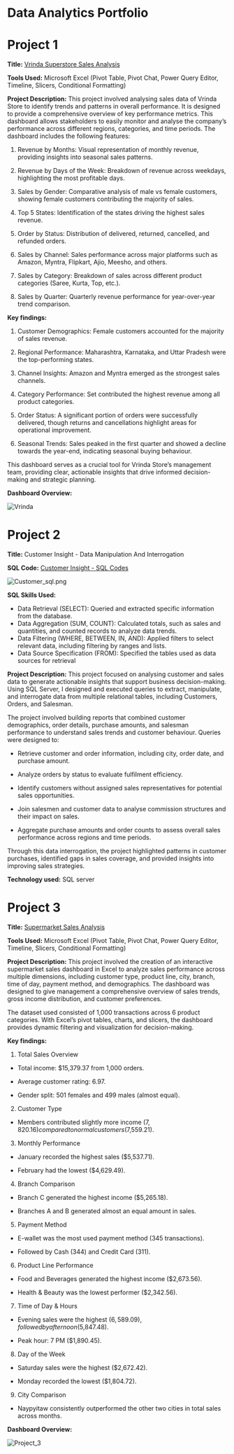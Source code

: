 # Data Analytics Portfolio
# Project 1

**Title:** [Vrinda Superstore Sales Analysis](https://github.com/Fadaramaja/Fadaramaja.github.io/blob/main/03%20-%20Data%20Analyst%20Excel%20Project.xlsx)

**Tools Used:** Microsoft Excel (Pivot Table, Pivot Chat, Power Query Editor, Timeline, Slicers, Conditional Formatting)

**Project Description:** 
This project involved analysing sales data of Vrinda Store to identify trends and patterns in overall performance. It is designed to provide a comprehensive overview of key performance metrics. This dashboard allows stakeholders to easily monitor and analyse the company’s performance across different regions, categories, and time periods. The dashboard includes the following features:

1. Revenue by Months: Visual representation of monthly revenue, providing insights into seasonal sales patterns.

2. Revenue by Days of the Week: Breakdown of revenue across weekdays, highlighting the most profitable days.

3. Sales by Gender: Comparative analysis of male vs female customers, showing female customers contributing the majority of sales.

4. Top 5 States: Identification of the states driving the highest sales revenue.

5. Order by Status: Distribution of delivered, returned, cancelled, and refunded orders.

6. Sales by Channel: Sales performance across major platforms such as Amazon, Myntra, Flipkart, Ajio, Meesho, and others.

7. Sales by Category: Breakdown of sales across different product categories (Saree, Kurta, Top, etc.).

8. Sales by Quarter: Quarterly revenue performance for year-over-year trend comparison.


**Key findings:**
1. Customer Demographics: Female customers accounted for the majority of sales revenue.

2. Regional Performance: Maharashtra, Karnataka, and Uttar Pradesh were the top-performing states.

3. Channel Insights: Amazon and Myntra emerged as the strongest sales channels.

4. Category Performance: Set contributed the highest revenue among all product categories.

5. Order Status: A significant portion of orders were successfully delivered, though returns and cancellations highlight areas for operational improvement.

6. Seasonal Trends: Sales peaked in the first quarter and showed a decline towards the year-end, indicating seasonal buying behaviour.

This dashboard serves as a crucial tool for Vrinda Store’s management team, providing clear, actionable insights that drive informed decision-making and strategic planning.


**Dashboard Overview:** 

![Vrinda](Vrinda.png)

# Project 2
**Title:** Customer Insight - Data Manipulation And Interrogation

**SQL Code:** [Customer Insight - SQL Codes](https://github.com/Fadaramaja/Fadaramaja.github.io/blob/main/Customer.sql)

![Customer_sql.png](Customer_sql.png)

**SQL Skills Used:** 
- Data Retrieval (SELECT): Queried and extracted specific information from the database.
- Data Aggregation (SUM, COUNT): Calculated totals, such as sales and quantities, and counted records to analyze data trends.
- Data Filtering (WHERE, BETWEEN, IN, AND): Applied filters to select relevant data, including filtering by ranges and lists.
- Data Source Specification (FROM): Specified the tables used as data sources for retrieval

**Project Description:** 
This project focused on analysing customer and sales data to generate actionable insights that support business decision-making. Using SQL Server, I designed and executed queries to extract, manipulate, and interrogate data from multiple relational tables, including Customers, Orders, and Salesman.

The project involved building reports that combined customer demographics, order details, purchase amounts, and salesman performance to understand sales trends and customer behaviour. Queries were designed to:

- Retrieve customer and order information, including city, order date, and purchase amount.

- Analyze orders by status to evaluate fulfilment efficiency.

- Identify customers without assigned sales representatives for potential sales opportunities.

- Join salesmen and customer data to analyse commission structures and their impact on sales.

- Aggregate purchase amounts and order counts to assess overall sales performance across regions and time periods.

Through this data interrogation, the project highlighted patterns in customer purchases, identified gaps in sales coverage, and provided insights into improving sales strategies.


**Technology used:** SQL server

# Project 3

**Title:** [Supermarket Sales Analysis](https://github.com/Fadaramaja/Fadaramaja.github.io/blob/main/Excel%20SuperMarket_Sales.xlsx)

**Tools Used:** Microsoft Excel (Pivot Table, Pivot Chat, Power Query Editor, Timeline, Slicers, Conditional Formatting)

**Project Description:** 
This project involved the creation of an interactive supermarket sales dashboard in Excel to analyze sales performance across multiple dimensions, including customer type, product line, city, branch, time of day, payment method, and demographics. The dashboard was designed to give management a comprehensive overview of sales trends, gross income distribution, and customer preferences.

The dataset used consisted of 1,000 transactions across 6 product categories. With Excel’s pivot tables, charts, and slicers, the dashboard provides dynamic filtering and visualization for decision-making.

**Key findings:**
1. Total Sales Overview

 - Total income: $15,379.37 from 1,000 orders.

- Average customer rating: 6.97.
- Gender split: 501 females and 499 males (almost equal).

2. Customer Type

- Members contributed slightly more income ($7,820.16) compared to normal customers ($7,559.21).

3. Monthly Performance

- January recorded the highest sales ($5,537.71).

- February had the lowest ($4,629.49).

4. Branch Comparison

- Branch C generated the highest income ($5,265.18).

- Branches A and B generated almost an equal amount in sales.

5. Payment Method

- E-wallet was the most used payment method (345 transactions).

- Followed by Cash (344) and Credit Card (311).

6. Product Line Performance

- Food and Beverages generated the highest income ($2,673.56).

- Health & Beauty was the lowest performer ($2,342.56).

7. Time of Day & Hours

- Evening sales were the highest ($6,589.09), followed by afternoon ($5,847.48).

- Peak hour: 7 PM ($1,890.45).

8. Day of the Week

- Saturday sales were the highest ($2,672.42).

- Monday recorded the lowest ($1,804.72).

9. City Comparison

- Naypyitaw consistently outperformed the other two cities in total sales across months.
  
**Dashboard Overview:** 

![Project_3](Project_3.png)


